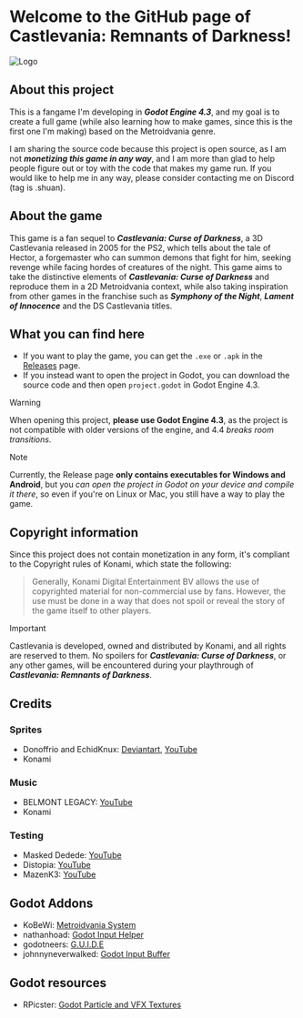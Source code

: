 # Welcome to the GitHub page of Castlevania: Remnants of Darkness!
![Logo](https://github.com/user-attachments/assets/f39b2cb6-3f3a-4ad5-97a5-46462bd2de77)
## About this project
This is a fangame I'm developing in ***Godot Engine 4.3***, and my goal is to create a full game (while also learning how to make games, since this is the first one I'm making) based on the Metroidvania genre.

I am sharing the source code because this project is open source, as I am not __*monetizing this game in any way*__, and I am more than glad to help people figure out or toy with the code that makes my game run.
If you would like to help me in any way, please consider contacting me on Discord (tag is .shuan).

## About the game
This game is a fan sequel to ***Castlevania: Curse of Darkness***, a 3D Castlevania released in 2005 for the PS2, which tells about the tale of Hector, a forgemaster who can summon demons that fight for him, seeking revenge while facing hordes of creatures of the night.
This game aims to take the distinctive elements of ***Castlevania: Curse of Darkness*** and reproduce them in a 2D Metroidvania context, while also taking inspiration from other games in the franchise such as ***Symphony of the Night***, ***Lament of Innocence*** and the DS Castlevania titles.

## What you can find here
- If you want to play the game, you can get the ```.exe``` or ```.apk``` in the [Releases](https://github.com/GianImpr/Castlevania-Remnants-of-Darkness/releases) page.
- If you instead want to open the project in Godot, you can download the source code and then open ```project.godot``` in Godot Engine 4.3.

> [!WARNING]
> When opening this project, **please use Godot Engine 4.3**, as the project is not compatible with older versions of the engine, and 4.4 *breaks room transitions*.

> [!NOTE]
> Currently, the Release page **only contains executables for Windows and Android**, but you *can open the project in Godot on your device and compile it there*, so even if you're on Linux or Mac, you still have a way to play the game.

## Copyright information
Since this project does not contain monetization in any form, it's compliant to the Copyright rules of Konami, which state the following:
> Generally, Konami Digital Entertainment BV allows the use of copyrighted material for non-commercial use by fans. However, the use must be done in a way that does not spoil or reveal the story of the game itself to other players.

> [!IMPORTANT]
> Castlevania is developed, owned and distributed by Konami, and all rights are reserved to them.
> No spoilers for ***Castlevania: Curse of Darkness***, or any other games, will be encountered during your playthrough of ***Castlevania: Remnants of Darkness***.

## Credits
### Sprites
- Donoffrio and EchidKnux: [Deviantart](https://www.deviantart.com/echidknux), [YouTube](https://www.youtube.com/@echidknux6738)
- Konami

### Music
- BELMONT LEGACY: [YouTube](https://www.youtube.com/@belmontlegacy9959)
- Konami

### Testing
- Masked Dedede: [YouTube](https://youtube.com/@masked_dedede_?si=8iUp6s7aaM2Wm-NS)
- Distopia: [YouTube](https://www.youtube.com/@_distopia)
- MazenK3: [YouTube](https://www.youtube.com/@mazenk3863)

## Godot Addons
- KoBeWi: [Metroidvania System](https://github.com/KoBeWi/Metroidvania-System)
- nathanhoad: [Godot Input Helper](https://github.com/nathanhoad/godot_input_helper)
- godotneers: [G.U.I.D.E](https://github.com/godotneers/G.U.I.D.E)
- johnnyneverwalked: [Godot Input Buffer](https://github.com/johnnyneverwalked/godot-input-buffer)

## Godot resources
- RPicster: [Godot Particle and VFX Textures](https://github.com/RPicster/Godot-particle-and-vfx-textures/)
